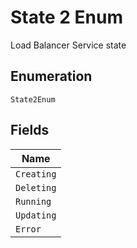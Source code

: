
# State 2 Enum

Load Balancer Service state

## Enumeration

`State2Enum`

## Fields

| Name |
|  --- |
| `Creating` |
| `Deleting` |
| `Running` |
| `Updating` |
| `Error` |

